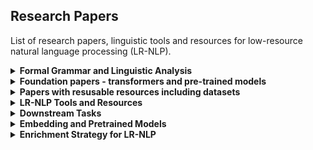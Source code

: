 ## Research Papers
List of research papers, linguistic tools and resources for low-resource natural language processing (LR-NLP).
<details>
<summary><b>Formal Grammar and Linguistic Analysis</b></summary>

| Title | Authors | Year | Link |
|-------|---------|------|------|
| [Attention Is All You Need](https://arxiv.org/abs/1706.03762) | Vaswani et al. | 2017 | [PDF](https://arxiv.org/pdf/1706.03762.pdf) |
| [BERT: Pre-training of Deep Bidirectional Transformers](https://arxiv.org/abs/1810.04805) | Devlin et al. | 2018 | [PDF](https://arxiv.org/pdf/1810.04805.pdf) |

</details>

<details>
<summary><b>Foundation papers - transformers and pre-trained models</b></summary>

| Title | Authors | Year | Link |
|-------|---------|------|------|
| [Attention Is All You Need](https://arxiv.org/abs/1706.03762) | Vaswani et al. | 2017 | [PDF](https://arxiv.org/pdf/1706.03762.pdf) |
| [BERT: Pre-training of Deep Bidirectional Transformers](https://arxiv.org/abs/1810.04805) | Devlin et al. | 2018 | [PDF](https://arxiv.org/pdf/1810.04805.pdf) |

</details>


<details>
<summary><b>Papers with resusable resources including datasets</b></summary>

| Title | Authors | Year | Link |
|-------|---------|------|------|
| [Attention Is All You Need](https://arxiv.org/abs/1706.03762) | Vaswani et al. | 2017 | [PDF](https://arxiv.org/pdf/1706.03762.pdf) |
| [BERT: Pre-training of Deep Bidirectional Transformers](https://arxiv.org/abs/1810.04805) | Devlin et al. | 2018 | [PDF](https://arxiv.org/pdf/1810.04805.pdf) |

</details>


<details>
<summary><b>LR-NLP Tools and Resources</b></summary>

| Title | Authors | Year | Link |
|-------|---------|------|------|
| [Attention Is All You Need](https://arxiv.org/abs/1706.03762) | Vaswani et al. | 2017 | [PDF](https://arxiv.org/pdf/1706.03762.pdf) |
| [BERT: Pre-training of Deep Bidirectional Transformers](https://arxiv.org/abs/1810.04805) | Devlin et al. | 2018 | [PDF](https://arxiv.org/pdf/1810.04805.pdf) |

</details>


<details>
<summary><b>Downstream Tasks</b></summary>

| Title | Authors | Year | Link |
|-------|---------|------|------|
| [Deep Learning for Sentiment Analysis](https://arxiv.org/abs/1408.5882) | Kim, | 2014 | [PDF](https://arxiv.org/abs/1408.5882) |
| [---](---) | --- | --- | [PDF](---) |

</details>


<details>
<summary><b>Embedding and Pretrained Models</b></summary>

| Title | Authors | Year | Link |
|-------|---------|------|------|
| [Attention Is All You Need](https://arxiv.org/abs/1706.03762) | Vaswani et al. | 2017 | [PDF](https://arxiv.org/pdf/1706.03762.pdf) |
| [BERT: Pre-training of Deep Bidirectional Transformers](https://arxiv.org/abs/1810.04805) | Devlin et al. | 2018 | [PDF](https://arxiv.org/pdf/1810.04805.pdf) |

</details>

<details>
<summary><b>Enrichment Strategy for LR-NLP</b></summary>

| Title | Authors | Year | Link |
|-------|---------|------|------|
| [Attention Is All You Need](https://arxiv.org/abs/1706.03762) | Vaswani et al. | 2017 | [PDF](https://arxiv.org/pdf/1706.03762.pdf) |
| [BERT: Pre-training of Deep Bidirectional Transformers](https://arxiv.org/abs/1810.04805) | Devlin et al. | 2018 | [PDF](https://arxiv.org/pdf/1810.04805.pdf) |

</details>


